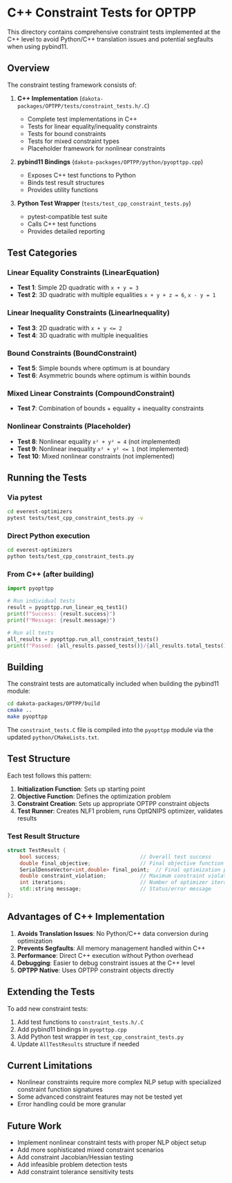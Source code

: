 # C++ Constraint Tests for OPTPP

This directory contains comprehensive constraint tests implemented at the C++ level to avoid Python/C++ translation issues and potential segfaults when using pybind11.

## Overview

The constraint testing framework consists of:

1. **C++ Implementation** (`dakota-packages/OPTPP/tests/constraint_tests.h/.C`)
   - Complete test implementations in C++
   - Tests for linear equality/inequality constraints
   - Tests for bound constraints
   - Tests for mixed constraint types
   - Placeholder framework for nonlinear constraints

2. **pybind11 Bindings** (`dakota-packages/OPTPP/python/pyopttpp.cpp`)
   - Exposes C++ test functions to Python
   - Binds test result structures
   - Provides utility functions

3. **Python Test Wrapper** (`tests/test_cpp_constraint_tests.py`)
   - pytest-compatible test suite
   - Calls C++ test functions
   - Provides detailed reporting

## Test Categories

### Linear Equality Constraints (LinearEquation)
- **Test 1**: Simple 2D quadratic with `x + y = 3`
- **Test 2**: 3D quadratic with multiple equalities `x + y + z = 6`, `x - y = 1`

### Linear Inequality Constraints (LinearInequality)  
- **Test 3**: 2D quadratic with `x + y <= 2`
- **Test 4**: 3D quadratic with multiple inequalities

### Bound Constraints (BoundConstraint)
- **Test 5**: Simple bounds where optimum is at boundary
- **Test 6**: Asymmetric bounds where optimum is within bounds

### Mixed Linear Constraints (CompoundConstraint)
- **Test 7**: Combination of bounds + equality + inequality constraints

### Nonlinear Constraints (Placeholder)
- **Test 8**: Nonlinear equality `x² + y² = 4` (not implemented)
- **Test 9**: Nonlinear inequality `x² + y² <= 1` (not implemented)  
- **Test 10**: Mixed nonlinear constraints (not implemented)

## Running the Tests

### Via pytest
```bash
cd everest-optimizers
pytest tests/test_cpp_constraint_tests.py -v
```

### Direct Python execution
```bash
cd everest-optimizers
python tests/test_cpp_constraint_tests.py
```

### From C++ (after building)
```python
import pyopttpp

# Run individual tests
result = pyopttpp.run_linear_eq_test1()
print(f"Success: {result.success}")
print(f"Message: {result.message}")

# Run all tests
all_results = pyopttpp.run_all_constraint_tests()
print(f"Passed: {all_results.passed_tests()}/{all_results.total_tests()}")
```

## Building

The constraint tests are automatically included when building the pybind11 module:

```bash
cd dakota-packages/OPTPP/build
cmake ..
make pyopttpp
```

The `constraint_tests.C` file is compiled into the `pyopttpp` module via the updated `python/CMakeLists.txt`.

## Test Structure

Each test follows this pattern:

1. **Initialization Function**: Sets up starting point
2. **Objective Function**: Defines the optimization problem  
3. **Constraint Creation**: Sets up appropriate OPTPP constraint objects
4. **Test Runner**: Creates NLF1 problem, runs OptQNIPS optimizer, validates results

### Test Result Structure
```cpp
struct TestResult {
    bool success;                          // Overall test success
    double final_objective;                // Final objective function value
    SerialDenseVector<int,double> final_point;  // Final optimization point
    double constraint_violation;           // Maximum constraint violation
    int iterations;                        // Number of optimizer iterations  
    std::string message;                   // Status/error message
};
```

## Advantages of C++ Implementation

1. **Avoids Translation Issues**: No Python/C++ data conversion during optimization
2. **Prevents Segfaults**: All memory management handled within C++
3. **Performance**: Direct C++ execution without Python overhead
4. **Debugging**: Easier to debug constraint issues at the C++ level
5. **OPTPP Native**: Uses OPTPP constraint objects directly

## Extending the Tests

To add new constraint tests:

1. Add test functions to `constraint_tests.h/.C`
2. Add pybind11 bindings in `pyopttpp.cpp`
3. Add Python test wrapper in `test_cpp_constraint_tests.py`
4. Update `AllTestResults` structure if needed

## Current Limitations

- Nonlinear constraints require more complex NLP setup with specialized constraint function signatures
- Some advanced constraint features may not be tested yet
- Error handling could be more granular

## Future Work

- Implement nonlinear constraint tests with proper NLP object setup
- Add more sophisticated mixed constraint scenarios  
- Add constraint Jacobian/Hessian testing
- Add infeasible problem detection tests
- Add constraint tolerance sensitivity tests